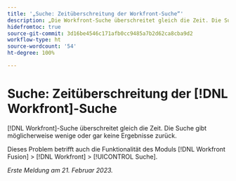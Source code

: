 ```yaml
---
title: '„Suche: Zeitüberschreitung der Workfront-Suche“'
description: „Die Workfront-Suche überschreitet gleich die Zeit. Die Suche gibt möglicherweise wenige oder gar keine Ergebnisse zurück.“
hidefromtoc: true
source-git-commit: 3d16be4546c171afb0cc9485a7b2d62ca8cba9d2
workflow-type: ht
source-wordcount: '54'
ht-degree: 100%

---
```



# Suche: Zeitüberschreitung der [!DNL Workfront]-Suche

<!--this issue is on WF and WFF TOCs-->

[!DNL Workfront]-Suche überschreitet gleich die Zeit. Die Suche gibt möglicherweise wenige oder gar keine Ergebnisse zurück.

Dieses Problem betrifft auch die Funktionalität des Moduls [!DNL Workfront Fusion] > [!DNL Workfront] > [!UICONTROL Suche].

_Erste Meldung am 21. Februar 2023._

